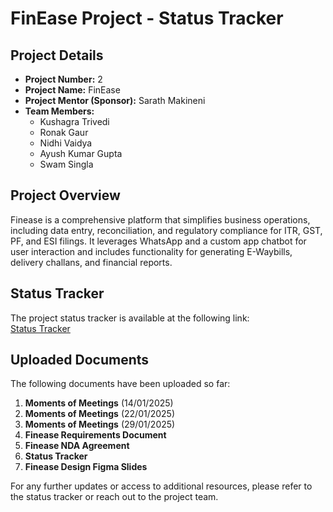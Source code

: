 # FinEase Project - Status Tracker

## Project Details
- **Project Number:** 2  
- **Project Name:** FinEase  
- **Project Mentor (Sponsor):** Sarath Makineni  
- **Team Members:**  
  - Kushagra Trivedi  
  - Ronak Gaur  
  - Nidhi Vaidya  
  - Ayush Kumar Gupta  
  - Swam Singla  

## Project Overview
Finease is a comprehensive platform that simplifies business operations, including data entry, reconciliation, and regulatory compliance for ITR, GST, PF, and ESI filings. It leverages WhatsApp and a custom app chatbot for user interaction and includes functionality for generating E-Waybills, delivery challans, and financial reports.

## Status Tracker
The project status tracker is available at the following link:  
[Status Tracker](https://iiithydstudents-my.sharepoint.com/:x:/g/personal/kushagra_trivedi_students_iiit_ac_in/EW3DIAY4GFFProyh9ikhpjYBcOJFgc7tslK2HmlUOCc-qQ)

## Uploaded Documents
The following documents have been uploaded so far:
1. **Moments of Meetings** (14/01/2025)  
2. **Moments of Meetings** (22/01/2025)
3. **Moments of Meetings** (29/01/2025)
4. **Finease Requirements Document**  
5. **Finease NDA Agreement**  
6. **Status Tracker**  
7. **Finease Design Figma Slides**  

For any further updates or access to additional resources, please refer to the status tracker or reach out to the project team.
